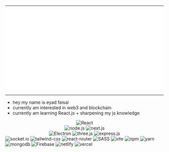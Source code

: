 ----------
<img src="/header.svg" alt="insane">                    

----------
- hey my name is eyad faisal 
- currently am interested in web3 and blockchain
- currently am learning React.js + sharpening my js knowledge
  
<div align="center">
<img src="https://img.shields.io/badge/react-%2320232a.svg?style=for-the-badge&logo=react&logoColor=%2361DAFB" alt="React">                    
</div>
<div align="center">
<img src="https://img.shields.io/badge/node.js-6DA55F?style=for-the-badge&logo=node.js&logoColor=white" alt="node.js">                    
<img src="https://img.shields.io/badge/Next-black?style=for-the-badge&logo=next.js&logoColor=white" alt="next.js">               
</div>  
<div align="center">
<img src="https://img.shields.io/badge/Electron-191970?style=for-the-badge&logo=Electron&logoColor=white" alt="Electron"> 
<img src="https://img.shields.io/badge/threejs-black?style=for-the-badge&logo=three.js&logoColor=white" alt="three.js">                    
<img src="https://img.shields.io/badge/express.js-%23404d59.svg?style=for-the-badge&logo=express&logoColor=%2361DAFB" alt="express.js">  
</div>   
                  
<img src="https://img.shields.io/badge/Socket.io-black?style=for-the-badge&logo=socket.io&badgeColor=010101" alt="socket.io">                    
<img src="https://img.shields.io/badge/tailwindcss-%2338B2AC.svg?style=for-the-badge&logo=tailwind-css&logoColor=white" alt="tailwind-css">                        
<img src="https://img.shields.io/badge/React_Router-CA4245?style=for-the-badge&logo=react-router&logoColor=white" alt="react-router">                    
<img src="https://img.shields.io/badge/SASS-hotpink.svg?style=for-the-badge&logo=SASS&logoColor=white" alt="SASS">                    
<img src="https://img.shields.io/badge/vite-%23646CFF.svg?style=for-the-badge&logo=vite&logoColor=white" alt="vite">                    
<img src="https://img.shields.io/badge/NPM-%23000000.svg?style=for-the-badge&logo=npm&logoColor=white" alt="npm">                   
<img src="https://img.shields.io/badge/yarn-%232C8EBB.svg?style=for-the-badge&logo=yarn&logoColor=white" alt="yarn">                    
<img src="https://img.shields.io/badge/MongoDB-%234ea94b.svg?style=for-the-badge&logo=mongodb&logoColor=white" alt="mongodb">                    
<img src="https://img.shields.io/badge/Firebase-039BE5?style=for-the-badge&logo=Firebase&logoColor=white" alt="Firebase">                    
<img src="https://img.shields.io/badge/netlify-%23000000.svg?style=for-the-badge&logo=netlify&logoColor=#00C7B7" alt="netlify">                    
<img src="https://img.shields.io/badge/vercel-%23000000.svg?style=for-the-badge&logo=vercel&logoColor=white" alt="vercel">                    














